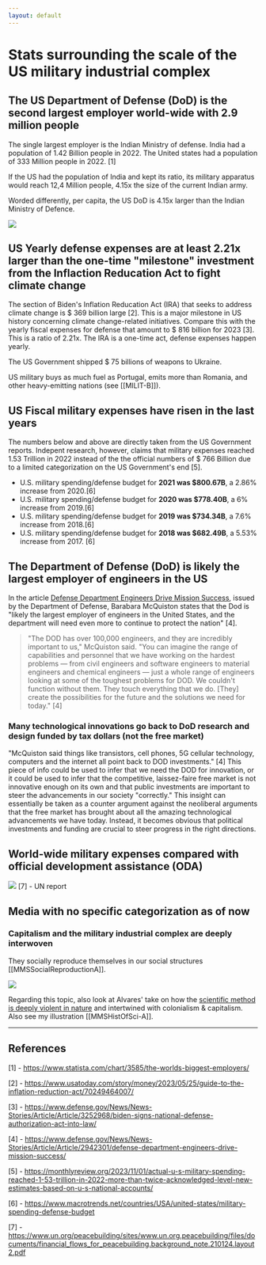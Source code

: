 ```yaml
---
layout: default
---
```


# Stats surrounding the scale of the US military industrial complex

## The US Department of Defense (DoD) is the second largest employer world-wide with 2.9 million people
The single largest employer is the Indian Ministry of defense. India had a population of 1.42 Billion people in 2022. The United states had a population of 333 Million people in 2022. [1]

If the US had the population of India and kept its ratio, its military apparatus would reach 12,4 Million people, 4.15x the size of the current Indian army. 

Worded differently, per capita, the US DoD is 4.15x larger than the Indian Ministry of Defence. 

![](media/cleanshot_2023-11-03-at-13-58-06@2x.png)

## US Yearly defense expenses are at least 2.21x larger than the one-time "milestone" investment from the Inflaction Reducation Act to fight climate change 

The section of Biden's Inflation Reducation Act (IRA) that seeks to address climate change is $ 369 billion large [2]. This is a major milestone in US history concerning climate change-related initiatives. Compare this with the yearly fiscal expenses for defense that amount to $ 816 billion for 2023 [3]. This is a ratio of 2.21x. The IRA is a one-time act, defense expenses happen yearly. 

The US Government shipped $ 75 billions of weapons to Ukraine.

US military buys as much fuel as Portugal, emits more than Romania, and other heavy-emitting nations (see [[MILIT-B]]).

## US Fiscal military expenses have risen in the last years
The numbers below and above are directly taken from the US Government reports. Indepent research, however, claims that military expenses reached 1.53 Trillion in 2022 instead of the the official numbers of $ 766 Billion due to a limited categorization on the US Government's end [5]. 

- U.S. military spending/defense budget for **2021 was $800.67B**, a 2.86% increase from 2020.[6]
- U.S. military spending/defense budget for **2020 was $778.40B**, a 6% increase from 2019.[6]
- U.S. military spending/defense budget for **2019 was $734.34B**, a 7.6% increase from 2018.[6]
- U.S. military spending/defense budget for **2018 was $682.49B**, a 5.53% increase from 2017. [6]

## The Department of Defense (DoD) is likely the largest employer of engineers in the US

In the article [Defense Department Engineers Drive Mission Success](https://www.defense.gov/News/News-Stories/Article/Article/2942301/defense-department-engineers-drive-mission-success/), issued by the Department of Defense, Barabara McQuiston states that the Dod is "likely the largest employer of engineers in the United States, and the department will need even more to continue to protect the nation" [4].

>"The DOD has over 100,000 engineers, and they are incredibly important to us," McQuiston said. "You can imagine the range of capabilities and personnel that we have working on the hardest problems — from civil engineers and software engineers to material engineers and chemical engineers — just a whole range of engineers looking at some of the toughest problems for DOD. We couldn't function without them. They touch everything that we do. [They] create the possibilities for the future and the solutions we need for today." [4]

### Many technological innovations go back to DoD research and design funded by tax dollars (not the free market)
"McQuiston said things like transistors, cell phones, 5G cellular technology, computers and the internet all point back to DOD investments." [4] This piece of info could be used to infer that we need the DOD for innovation, or it could be used to infer that the competitive, laissez-faire free market is not innovative enough on its own and that public investments are important to steer the advancements in our society "correctly." This insight can essentially be taken as a counter argument against the neoliberal arguments that the free market has brought about all the amazing technological advancements we have today. Instead, it becomes obvious that political investments and funding are crucial to steer progress in the right directions. 

## World-wide military expenses compared with official development assistance (ODA)

![](media/cleanshot_2023-11-27-at-19-21-59@2x.png)
[7] - UN report

## Media with no specific categorization as of now

### Capitalism and the military industrial complex are deeply interwoven 
They socially reproduce themselves in our social structures [[MMSSocialReproductionA]].

![](media/cleanshot_2023-10-17-at-20-25-10@2x.png)

Regarding this topic, also look at Alvares' take on how the [scientific method is deeply violent in nature](https://archive.unu.edu/unupress/unupbooks/uu05se/uu05se07.htm) and intertwined with colonialism & capitalism. Also see my illustration [[MMSHistOfSci-A]].



________
## References

[1] - https://www.statista.com/chart/3585/the-worlds-biggest-employers/

[2] - https://www.usatoday.com/story/money/2023/05/25/guide-to-the-inflation-reduction-act/70249464007/

[3] - https://www.defense.gov/News/News-Stories/Article/Article/3252968/biden-signs-national-defense-authorization-act-into-law/

[4] - https://www.defense.gov/News/News-Stories/Article/Article/2942301/defense-department-engineers-drive-mission-success/

[5] - https://monthlyreview.org/2023/11/01/actual-u-s-military-spending-reached-1-53-trillion-in-2022-more-than-twice-acknowledged-level-new-estimates-based-on-u-s-national-accounts/

[6] - https://www.macrotrends.net/countries/USA/united-states/military-spending-defense-budget

[7] - https://www.un.org/peacebuilding/sites/www.un.org.peacebuilding/files/documents/financial_flows_for_peacebuilding.background_note.210124.layout2.pdf